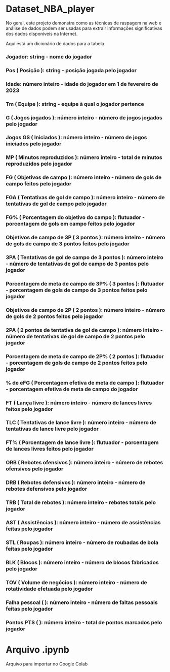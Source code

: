 # Dataset_NBA_player

No geral, este projeto demonstra como as técnicas de raspagem na web e análise de dados podem ser usadas para extrair informações significativas dos dados disponíveis na Internet.

Aqui está um dicionário de dados para a tabela

### Jogador: string - nome do jogador
### Pos ( Posição ): string - posição jogada pelo jogador
### Idade: número inteiro - idade do jogador em 1 de fevereiro de 2023
### Tm ( Equipe ): string - equipe à qual o jogador pertence
### G ( Jogos jogados ): número inteiro - número de jogos jogados pelo jogador
### Jogos GS ( Iniciados ): número inteiro - número de jogos iniciados pelo jogador
### MP ( Minutos reproduzidos ): número inteiro - total de minutos reproduzidos pelo jogador
### FG ( Objetivos de campo ): número inteiro - número de gols de campo feitos pelo jogador
### FGA ( Tentativas de gol de campo ): número inteiro - número de tentativas de gol de campo pelo jogador
### FG% ( Porcentagem do objetivo do campo ): flutuador - porcentagem de gols em campo feitos pelo jogador
### Objetivos de campo de 3P ( 3 pontos ): número inteiro - número de gols de campo de 3 pontos feitos pelo jogador
### 3PA ( Tentativas de gol de campo de 3 pontos ): número inteiro - número de tentativas de gol de campo de 3 pontos pelo jogador
### Porcentagem de meta de campo de 3P% ( 3 pontos ): flutuador - porcentagem de gols de campo de 3 pontos feitos pelo jogador
### Objetivos de campo de 2P ( 2 pontos ): número inteiro - número de gols de 2 pontos feitos pelo jogador
### 2PA ( 2 pontos de tentativa de gol de campo ): número inteiro - número de tentativas de gol de campo de 2 pontos pelo jogador
### Porcentagem de meta de campo de 2P% ( 2 pontos ): flutuador - porcentagem de gols de campo de 2 pontos feitos pelo jogador
### % de eFG ( Porcentagem efetiva de meta de campo ): flutuador - porcentagem efetiva de meta de campo do jogador
### FT ( Lança livre ): número inteiro - número de lances livres feitos pelo jogador
### TLC ( Tentativas de lance livre ): número inteiro - número de tentativas de lance livre pelo jogador
### FT% ( Porcentagem de lance livre ): flutuador - porcentagem de lances livres feitos pelo jogador
### ORB ( Rebotes ofensivos ): número inteiro - número de rebotes ofensivos pelo jogador
### DRB ( Rebotes defensivos ): número inteiro - número de rebotes defensivos pelo jogador
### TRB ( Total de rebotes ): número inteiro - rebotes totais pelo jogador
### AST ( Assistências ): número inteiro - número de assistências feitas pelo jogador
### STL ( Roupas ): número inteiro - número de roubadas de bola feitas pelo jogador
### BLK ( Blocos ): número inteiro - número de blocos fabricados pelo jogador
### TOV ( Volume de negócios ): número inteiro - número de rotatividade efetuada pelo jogador
### Falha pessoal ( ): número inteiro - número de faltas pessoais feitas pelo jogador
### Pontos PTS ( ): número inteiro - total de pontos marcados pelo jogador

# Arquivo .ipynb

Arquivo para importar no Google Colab
